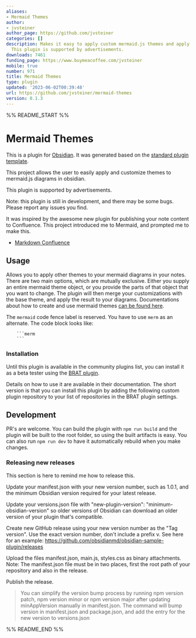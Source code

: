 ```yaml
---
aliases:
- Mermaid Themes
author:
- jvsteiner
author_page: https://github.com/jvsteiner
categories: []
description: Makes it easy to apply custom mermaid.js themes and apply other tweaks.
  This plugin is supported by advertisements.
downloads: 7461
funding_page: https://www.buymeacoffee.com/jvsteiner
mobile: true
number: 971
title: Mermaid Themes
type: plugin
updated: '2023-06-02T00:39:48'
url: https://github.com/jvsteiner/mermaid-themes
version: 0.1.3
---
```


%% README_START %%

# Mermaid Themes

This is a plugin for [Obsidian](https://obsidian.md). It was generated based on the [standard plugin template](https://github.com/obsidianmd/obsidian-sample-plugin).

This project allows the user to easily apply and customize themes to mermaid.js diagrams in obsidian.

This plugin is supported by advertisements.

Note: this plugin is still in development, and there may be some bugs. Please report any issues you find.

It was inspired by the awesome new plugin for publishing your note content to Confluence. This project introduced me to Mermaid, and prompted me to make this.

-   [Markdown Confluence](https://github.com/markdown-confluence/markdown-confluence)

## Usage

Allows you to apply other themes to your mermaid diagrams in your notes. There are two main options, which are mutually exclusive. Either you supply an entire mermaid theme object, or you provide the parts of that object that you want to change. The plugin will then merge your customizations with the base theme, and apply the result to your diagrams. Documentations about how to create and use mermaid themes [can be found here](https://mermaid.js.org/config/theming.html).

The `mermaid` code fence label is reserved. You have to use `merm` as an alternate. The code block looks like:

        ```merm
        ```

### Installation

Until this plugin is available in the community plugins list, you can install it as a beta tester using the [BRAT plugin](https://github.com/TfTHacker/obsidian42-brat).

Details on how to use it are available in their documentation. The short version is that you can install this plugin by adding the following custom plugin repository to your list of repositories in the BRAT plugin settings.

## Development

PR's are welcome. You can build the plugin with `npm run build` and the plugin will be built to the root folder, so using the built artifacts is easy. You can also run `npm run dev` to have it automatically rebuild when you make changes.

### Releasing new releases

This section is here to remind me how to release this.

Update your manifest.json with your new version number, such as 1.0.1, and the minimum Obsidian version required for your latest release.

Update your versions.json file with "new-plugin-version": "minimum-obsidian-version" so older versions of Obsidian can download an older version of your plugin that's compatible.

Create new GitHub release using your new version number as the "Tag version". Use the exact version number, don't include a prefix v. See here for an example: https://github.com/obsidianmd/obsidian-sample-plugin/releases

Upload the files manifest.json, main.js, styles.css as binary attachments. Note: The manifest.json file must be in two places, first the root path of your repository and also in the release.

Publish the release.

> You can simplify the version bump process by running npm version patch, npm version minor or npm version major after updating minAppVersion manually in manifest.json. The command will bump version in manifest.json and package.json, and add the entry for the new version to versions.json


%% README_END %%